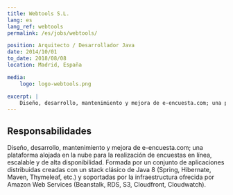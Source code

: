 ```yaml
---
title: Webtools S.L.
lang: es
lang_ref: webtools
permalink: /es/jobs/webtools/

position: Arquitecto / Desarrollador Java
date: 2014/10/01
to_date: 2018/08/08
location: Madrid, España

media:
    logo: logo-webtools.png

excerpt: |
    Diseño, desarrollo, mantenimiento y mejora de e-encuesta.com; una plataforma alojada en la nube para la realización de encuestas en línea, escalable y de alta disponibilidad. Formada por un conjunto de aplicaciones distribuidas creadas con un stack clásico de Java 8 (Spring, Hibernate, Maven, Thymeleaf, etc.) y soportadas por la infraestructura ofrecida por Amazon Web Services (Beanstalk, RDS, S3, Cloudfront, Cloudwatch).
---
```


## Responsabilidades

Diseño, desarrollo, mantenimiento y mejora de e-encuesta.com; una plataforma alojada en la nube para la realización de encuestas en línea, escalable y de alta disponibilidad. Formada por un conjunto de aplicaciones distribuidas creadas con un stack clásico de Java 8 (Spring, Hibernate, Maven, Thymeleaf, etc.) y soportadas por la infraestructura ofrecida por Amazon Web Services (Beanstalk, RDS, S3, Cloudfront, Cloudwatch).